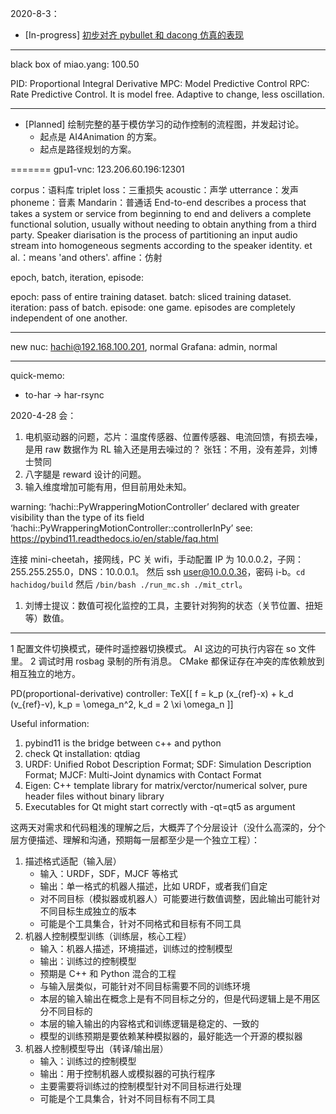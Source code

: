 2020-8-3：
- [In-progress] [初步对齐 pybullet 和 dacong 仿真的表现](http://jira.corp.hachibot.com/browse/AI-18)

_______
black box of miao.yang: 100.50

PID: Proportional Integral Derivative
MPC: Model Predictive Control
RPC: Rate Predictive Control. It is model free. Adaptive to change, less oscillation.

_______
- [Planned] 绘制完整的基于模仿学习的动作控制的流程图，并发起讨论。
  - 起点是 AI4Animation 的方案。
  - 起点是路径规划的方案。

=======
gpu1-vnc: 123.206.60.196:12301

corpus：语料库
triplet loss：三重损失
acoustic：声学
utterrance：发声
phoneme：音素
Mandarin：普通话
End-to-end describes a process that takes a system or service from beginning to end
  and delivers a complete functional solution,
  usually without needing to obtain anything from a third party.
Speaker diarisation is the process of partitioning an input audio stream
  into homogeneous segments according to the speaker identity.
et al.：means 'and others'.
affine：仿射

epoch, batch, iteration, episode:

epoch: pass of entire training dataset.
batch: sliced training dataset.
iteration: pass of batch.
episode: one game. episodes are completely independent of one another.

_______ _______
new nuc: hachi@192.168.100.201, normal
Grafana: admin, normal

_______ _______
quick-memo:
- to-har -> har-rsync

2020-4-28 会：
1. 电机驱动器的问题，芯片：温度传感器、位置传感器、电流回馈，有损去噪，是用 raw 数据作为 RL 输入还是用去噪过的？
   张钰：不用，没有差异，刘博士赞同
2. 八字腿是 reward 设计的问题。
3. 输入维度增加可能有用，但目前用处未知。

warning: ‘hachi::PyWrapperingMotionController’
 declared with greater visibility than the type of its field
  ‘hachi::PyWrapperingMotionController::controllerInPy’
see: https://pybind11.readthedocs.io/en/stable/faq.html

连接 mini-cheetah，接网线，PC 关 wifi，手动配置 IP 为 10.0.0.2，子网：255.255.255.0，DNS：10.0.0.1。
然后 ssh user@10.0.0.36，密码 i-b。`cd hachidog/build` 然后 `/bin/bash ./run_mc.sh ./mit_ctrl`。

1. 刘博士提议：数值可视化监控的工具，主要针对狗狗的状态（关节位置、扭矩等）数值。

_______ _______
1 配置文件切换模式，硬件时遥控器切换模式。
  AI 这边的可执行内容在 so 文件里。
2 调试时用 rosbag 录制的所有消息。
  CMake 都保证存在冲突的库依赖放到相互独立的地方。

PD(proportional-derivative) controller: TeX[[ f = k_p (x_{ref}-x) + k_d (v_{ref}-v), k_p = \omega_n^2, k_d = 2 \xi \omega_n ]]

Useful information:
1. pybind11 is the bridge between c++ and python
2. check Qt installation: qtdiag
3. URDF: Unified Robot Description Format; SDF: Simulation Description Format; MJCF: Multi-Joint dynamics with Contact Format
4. Eigen: C++ template library for matrix/verctor/numerical solver, pure header files without binary library
5. Executables for Qt might start correctly with -qt=qt5 as argument

这两天对需求和代码粗浅的理解之后，大概弄了个分层设计（没什么高深的，分个层方便描述、理解和沟通，预期每一层都至少是一个独立工程）：
1. 描述格式适配（输入层）
   - 输入：URDF，SDF，MJCF 等格式
   - 输出：单一格式的机器人描述，比如 URDF，或者我们自定
   - 对不同目标（模拟器或机器人）可能要进行数值调整，因此输出可能针对不同目标生成独立的版本
   - 可能是个工具集合，针对不同格式和目标有不同工具
2. 机器人控制模型训练（训练层，核心工程）
   - 输入：机器人描述，环境描述，训练过的控制模型
   - 输出：训练过的控制模型
   - 预期是 C++ 和 Python 混合的工程
   - 与输入层类似，可能针对不同目标需要不同的训练环境
   - 本层的输入输出在概念上是有不同目标之分的，但是代码逻辑上是不用区分不同目标的
   - 本层的输入输出的内容格式和训练逻辑是稳定的、一致的
   - 模型的训练预期是要依赖某种模拟器的，最好能选一个开源的模拟器
3. 机器人控制模型导出（转译/输出层）
   - 输入：训练过的控制模型
   - 输出：用于控制机器人或模拟器的可执行程序
   - 主要需要将训练过的控制模型针对不同目标进行处理
   - 可能是个工具集合，针对不同目标有不同工具
